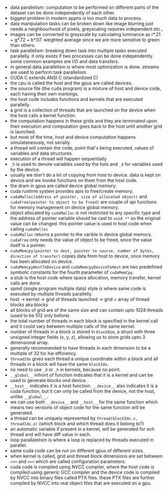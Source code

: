 - data parallelism: computation to be performed on different parts of the dataset can be done independently of each other. 
- biggest problem in modern appns is too much data to process. 
- data manipulation tasks can be broken down like image blurring just needs a neighbourhood of pixels, greyscaling requires independent etc.,
- images can be converted to greyscale by calculating luminance as r*.21 + g*.72 + b*.07.
weighted average since we are more sensitive to green than others. 
- task parallelism: breaking down task into multiple tasks executed parallelly. it only exists if two processes can be done independently. some common examples are I/O and data transfers. 
- in general data parallelism is where most optimization is done. streams are used to perform task parallelism. 
- CUDA C extends ANSI C (standardized C)
- the cpu is called the host and the gpus are called devices. 
- the source file (the cuda program) is a mixture of host and device code, each having their own markings. 
- the host code includes functions and kernels that are executed parallelly. 
- a grid is a collection of threads that are launched on the device when the host calls a kernel function. 
- the computation happens in these grids and they are terminated upon their execution and computation goes back to the host until another grid is launched. 
- but most of the time, host and device computation happens simulataneously, not serially. 
- a thread will contain the code, point that's being executed, values of variables and data structures. 
- execution of a thread will happen sequentially
- `_h` is used to denote variables used by the hols and `_d` for variables used by the device. 
- usually we don't do a lot of copying from host to device. data is kept on device and we invoke functions on them from the host code. 
- the dram in gpus are called device global memory. 
- cuda runtime system provides apis to free/create memory. 
- `cudaMalloc(address of pointer, size of allocated object)` and `cudaFree(pointer to object to be freed)` are couple of api functions for memory management on device global memory. 
- object allocated by `cudaMalloc` is not restricted to any specific type and the address of pointer variable should be cast to `void **` so the original value can be changed. this pointer value is used in host code when calling `cudaMalloc`
- `cudaMalloc` returns a pointer to the varible in device global memory. `cudaFree` only needs the value of object to be freed, since the value itself is a pointer. 
- `cudaMemcpy(pointer to dest, pointer to source, number of bytes, direction of transfer)` copies data from host to device, once memory has been allocated on device. 
- `cudaMemcpyHostToDevice` and `cudaMemcpyDeviceToHost` are two predefined symbolic constants for the fourth parameter of `cudaMemCpy`. 
- a stub is the host code where space allocation, memory transfer, kernel calls are done. 
- spmd (single program multiple data) style is where same code is executed by multiple threads parallelly. 
- host -> kernel -> grid of threads launched -> grid = array of thread blocks aka blocks
- all blocks of grid are of the same size and can contain upto 1024 threads (used to be 512 only before). 
- the total number of threads in each block is specified in the kernel call and it could vary between multiple calls of the same kernel. 
- number of threads in a block is stored in `blockDim`, a struct with three unsigned integer fields (x, y, z), allowing us to store grids upto 3 dimensional array. 
- generally recommended to have threads in each dimension to be a multiple of 32 for hw efficiency. 
- `threadIdx` gives each thread a unique coordinate within a block and all threads in a block will have the same `blockIdx`. 
- no need to use `_d` or `_h` in kernels, because no point. 
- `__global__` infront of function indicates that it is a kernel and can be used to generate blocks ond device. 
- `__host__` indicates it is a host function. `__device__` also indicates it is a cuda function, but it can only be called from the device, not the host, unlike `__global__`.
- we can use both `__device__` and `__host__` for the same function which means two versions of object code for the same function will be generated. 
- a thread can be uniquely represented by `thread(blockIdx.x, threadIdx.x)` (which block and which thread does it belong to?)
- an automatic variable if present in a kernel, will be generated for ech thread and will have diff value in each. 
- loop parallalelism is where a loop is replaced by threads executed in parallel.
- same cuda code can be run on different gpus of different sizes.
- when kernel is called, grid and thread block dimensions are set between `<<<` and `>>>` which are called configuration parameters. 
- cuda code is compiled using NVCC compiler, where the host code is compiled using generic GCC compiler and the device code is compiled by NVCC into binary files called PTX files. these PTX files are further compiled by NVCC into real object files that are executed on a gpu. 